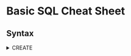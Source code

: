 # Basic SQL Cheat Sheet

## Syntax

<details>
<summary>CREATE</summary>

<br/>

The CREATE command is used to create tables.

```sh
CREATE TABLE Teachers (
	FullName varchar(50),
	PRIMARY KEY (FullName)
);
```

<br/>

</details>
